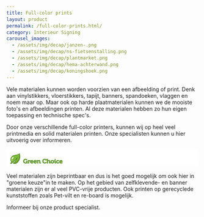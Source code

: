 ```yaml
---
title: Full-color prints
layout: product
permalink: /full-color-prints.html/
category: Interieur Signing
carousel_images:
  - /assets/img/decap/janzen-.png
  - /assets/img/decap/ns-fietsenstalling.png
  - /assets/img/decap/plantmarket.png
  - /assets/img/decap/hema-achterwand.png
  - /assets/img/decap/koningshoek.png
---
```

Vele materialen kunnen worden voorzien van een afbeelding of print. Denk aan vinylstikkers, vloerstikkers, tapijt, banners, spandoeken, vlaggen en noem maar op. Maar ook op harde plaatmaterialen kunnen we de mooiste foto's en afbeeldingen printen. Al deze materialen hebben zo hun eigen toepassing en technische spec's.

Door onze verschillende full-color printers, kunnen wij op heel veel printmedia en solid materialen printen. Onze specialisten kunnen u hier uitvoerig over informeren. 

![](/assets/img/decap/blaadje-groen-2.png)

Veel materialen zijn beprintbaar en dus is het goed mogelijk om ook hier in "groene keuze"in te maken. Op het gebied van zelfklevende- en banner materialen zijn er al veel PVC-vrije producten. Ook printen op gerecyclede kunststoffen zoals Pet-vilt en re-board is mogelijk.

Informeer bij onze product specialist.
